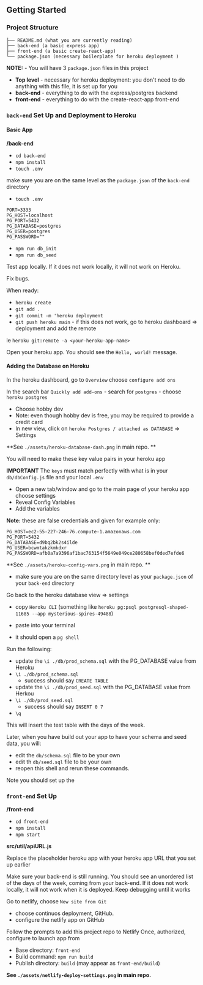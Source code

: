## Getting Started

### Project Structure

```
├── README.md (what you are currently reading)
├── back-end (a basic express app)
├── front-end (a basic create-react-app)
└── package.json (necessary boilerplate for heroku deployment )
```

**NOTE:** - You will have 3 `package.json` files in this project

- **Top level** - necessary for heroku deployment: you don't need to do anything with this file, it is set up for you
- **back-end** - everything to do with the express/postgres backend
- **front-end** - everything to do with the create-react-app front-end

### `back-end` Set Up and Deployment to Heroku

#### Basic App

**/back-end**

- `cd back-end`
- `npm install`
- `touch .env`

make sure you are on the same level as the `package.json` of the `back-end` directory

- `touch .env`

```
PORT=3333
PG_HOST=localhost
PG_PORT=5432
PG_DATABASE=postgres
PG_USER=postgres
PG_PASSWORD=""
```

- `npm run db_init`
- `npm run db_seed`

Test app locally. If it does not work locally, it will not work on Heroku.

Fix bugs.

When ready:

- `heroku create`
- `git add .`
- `git commit -m 'heroku deployment`
- `git push heroku main` - if this does not work, go to heroku dashboard => deployment and add the remote

ie `heroku git:remote -a <your-heroku-app-name>`

Open your heroku app. You should see the `Hello, world!` message.

#### Adding the Database on Heroku

In the heroku dashboard, go to `Overview` choose `configure add ons`

In the search bar `Quickly add add-ons` - search for `postgres` - choose `heroku postgres`

- Choose hobby dev
- Note: even though hobby dev is free, you may be required to provide a credit card
- In new view, click on `heroku Postgres / attached as DATABASE` => Settings

**See `./assets/heroku-database-dash.png` in main repo. **

You will need to make these key value pairs in your heroku app

**IMPORTANT**
The `keys` must match perfectly with what is in your `db/dbConfig.js` file and your local `.env`

- Open a new tab/window and go to the main page of your heroku app choose settings
- Reveal Config Variables
- Add the variables

**Note:** these are false credentials and given for example only:

```
PG_HOST=ec2-55-227-246-76.compute-1.amazonaws.com
PG_PORT=5432
PG_DATABASE=d9bq2bk2s4ilde
PG_USER=bcwmtakzkmkdxr
PG_PASSWORD=afb0a7a9396af1bac763154f5649e049ce280658bef0ded7efde6
```

**See `./assets/heroku-config-vars.png` in main repo. **

- make sure you are on the same directory level as your `package.json` of your `back-end` directory

Go back to the heroku database view => settings

- copy `Heroku CLI` (something like `heroku pg:psql postgresql-shaped-11685 --app mysterious-spires-49488`)
- paste into your terminal

- it should open a `pg shell`

Run the following:

- update the `\i ./db/prod_schema.sql` with the PG_DATABASE value from Heroku
- `\i ./db/prod_schema.sql`
  - success should say `CREATE TABLE`
- update the `\i ./db/prod_seed.sql` with the PG_DATABASE value from Herkou
- `\i ./db/prod_seed.sql`
  - success should say `INSERT 0 7`
- `\q`

This will insert the test table with the days of the week.

Later, when you have build out your app to have your schema and seed data, you will:

- edit the `db/schema.sql` file to be your own
- edit th `db/seed.sql` file to be your own
- reopen this shell and rerun these commands.

Note you should set up the

### `front-end` Set Up

**/front-end**

- `cd front-end`
- `npm install`
- `npm start`

**src/util/apiURL.js**

Replace the placeholder heroku app with your heroku app URL that you set up earlier

Make sure your back-end is still running. You should see an unordered list of the days of the week, coming from your back-end. If it does not work locally, it will not work when it is deployed. Keep debugging until it works

Go to netlify, choose `New site from Git`

- choose continuos deployment, GitHub.
- configure the netlify app on GitHub

Follow the prompts to add this project repo to Netlify
Once, authorized, configure to launch app from

- Base directory: `front-end`
- Build command: `npm run build`
- Publish directory: `build` (may appear as `front-end/build`)

**See `./assets/netlify-deploy-settings.png` in main repo.**